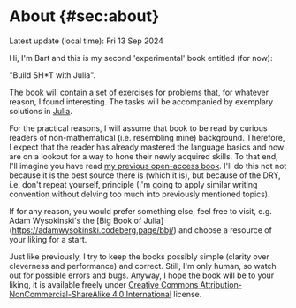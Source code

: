 # About {#sec:about}

Latest update (local time): Fri 13 Sep 2024

Hi, I'm Bart and this is my second 'experimental' book entitled (for now):

"Build SH*T with Julia".

The book will contain a set of exercises for problems that, for whatever reason,
I found interesting. The tasks will be accompanied by exemplary solutions in
[Julia](https://julialang.org/).

For the practical reasons, I will assume that book to be read by curious readers
of non-mathematical (i.e. resembling mine) background. Therefore, I expect that
the reader has already mastered the language basics and now are on a lookout for
a way to hone their newly acquired skills. To that end, I'll imagine you have
read [my previous open-access
book](https://b-lukaszuk.github.io/RJ_BS_eng/). I'll do this not not because it
is the best source there is (which it is), but because of the DRY, i.e. don't
repeat yourself, principle (I'm going to apply similar writing convention
without delving too much into previously mentioned topics).

If for any reason, you would prefer something else, feel free to visit,
e.g. Adam Wysokinski's the [Big Book of Julia]
(https://adamwysokinski.codeberg.page/bbj/) and choose a resource of your liking
for a start.

Just like previously, I try to keep the books possibly simple (clarity over
cleverness and performance) and correct. Still, I'm only human, so watch out for
possible errors and bugs. Anyway, I hope the book will be to your liking, it is
available freely under [Creative Commons Attribution-NonCommercial-ShareAlike
4.0 International](http://creativecommons.org/licenses/by-nc-sa/4.0/) license.
